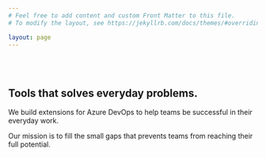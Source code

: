```yaml
---
# Feel free to add content and custom Front Matter to this file.
# To modify the layout, see https://jekyllrb.com/docs/themes/#overriding-theme-defaults

layout: page
---
```


<br />
<br />
          
## Tools that solves everyday problems.
We build extensions for Azure DevOps to help teams be successful in their everyday work. 

Our mission is to fill the small gaps that prevents teams from reaching their full potential. 

